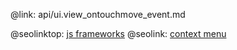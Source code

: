@link: api/ui.view_ontouchmove_event.md

@seolinktop: [js frameworks](https://webix.com)
@seolink: [context menu](https://webix.com/widget/contextmenu/)
